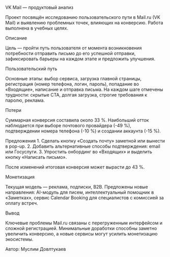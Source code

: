 VK Mail — продуктовый анализ

Проект посвящён исследованию пользовательского пути в Mail.ru (VK Mail) и выявлению проблемных точек, влияющих на конверсию. Работа выполнена в учебных целях.

Описание

Цель — пройти путь пользователя от момента возникновения потребности отправить письмо до его успешной отправки, зафиксировать барьеры на каждом этапе и предложить улучшения.

Пользовательский путь

Основные этапы: выбор сервиса, загрузка главной страницы, регистрация (номер телефона, логин, пароль), попадание во «Входящие», написание и отправка письма. На каждом шаге отмечены трудности: скрытые CTA, долгая загрузка, строгие требования к паролю, реклама.

Потери

Суммарная конверсия составила около 33 %. Наибольший отток наблюдается при выборе почтового провайдера (-49 %), подтверждении номера телефона (-10 %) и создании аккаунта (-15 %).

Предложения
	1.	Сделать кнопку «Создать почту» заметной или вынести в pop-up.
	2.	Добавить альтернативные способы подтверждения: email или Госуслуги.
	3.	Упростить онбординг во «Входящих» и выделить кнопку «Написать письмо».

После изменений итоговая конверсия может вырасти до 43 %.

Монетизация

Текущая модель — реклама, подписки, B2B.
Предложены новые направления: AI-модуль для писем, интеллектуальный помощник в «Заметках», сервис Calendar Booking для специалистов с комиссией за оплату встреч.

Вывод

Ключевые проблемы Mail.ru связаны с перегруженным интерфейсом и сложной регистрацией. Минимальные доработки способны заметно увеличить конверсию, а новые сервисы могут усилить монетизацию экосистемы.

Автор: Муслим Довлтукаев
